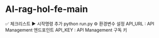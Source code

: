 # AI-rag-hol-fe-main
✅ 체크리스트
▶️ 시작명령 추가
python run.py
⚙️ 환경변수 설정
API_URL : API Management 엔드포인트
API_KEY : API Management 구독 키
